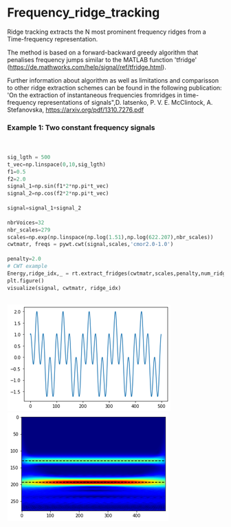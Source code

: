 # Frequency_ridge_tracking
Ridge tracking extracts the N most prominent frequency ridges from a Time-frequency representation. 

The method is based on a forward-backward greedy algorithm that penalises frequency jumps similar to the MATLAB function 'tfridge' (https://de.mathworks.com/help/signal/ref/tfridge.html). 

Further information about algorithm as well as limitations and comparisson to other ridge extraction schemes can be found in the following publication:
 'On the extraction of instantaneous frequencies fromridges in time-frequency representations of signals",D. Iatsenko, P. V. E. McClintock, A. Stefanovska, https://arxiv.org/pdf/1310.7276.pdf



### Example 1: Two constant frequency signals

```python

    
sig_lgth = 500
t_vec=np.linspace(0,10,sig_lgth)
f1=0.5
f2=2.0
signal_1=np.sin(f1*2*np.pi*t_vec)
signal_2=np.cos(f2*2*np.pi*t_vec)

signal=signal_1+signal_2

nbrVoices=32
nbr_scales=279
scales=np.exp(np.linspace(np.log(1.51),np.log(622.207),nbr_scales))
cwtmatr, freqs = pywt.cwt(signal,scales,'cmor2.0-1.0')

penalty=2.0
# CWT example
Energy,ridge_idx,_ = rt.extract_fridges(cwtmatr,scales,penalty,num_ridges=2,BW=25)
plt.figure()
visualize(signal, cwtmatr, ridge_idx)



```

![signal_1](/imgs/signal_1.png)
![cwt_ridge_signal_1](/imgs/cwt_signal_1_ridge.png)



